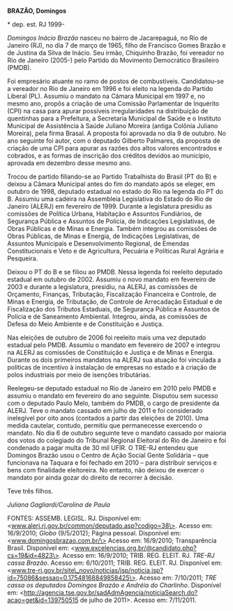 **BRAZÃO, Domingos**

\* dep. est. RJ 1999-

*Domingos Inácio Brazão* nasceu no bairro de Jacarepaguá, no Rio de
Janeiro (RJ), no dia 7 de março de 1965, filho de Francisco Gomes Brazão
e de Justina da Silva de Inácio. Seu irmão, Chiquinho Brazão, foi
vereador no Rio de Janeiro (2005-) pelo Partido do Movimento Democrático
Brasileiro (PMDB).

Foi empresário atuante no ramo de postos de combustíveis. Candidatou-se
a vereador no Rio de Janeiro em 1996 e foi eleito na legenda do Partido
Liberal (PL). Assumiu o mandato na Câmara Municipal em 1997 e, no mesmo
ano, propôs a criação de uma Comissão Parlamentar de Inquérito (CPI) na
casa para apurar possíveis irregularidades na distribuição de quentinhas
para a Prefeitura, a Secretaria Municipal de Saúde e o Instituto
Municipal de Assistência à Saúde Juliano Moreira (antiga Colônia Juliano
Moreira), pela firma Brasal. A proposta foi aprovada no dia 9 de
outubro. No ano seguinte foi autor, com o deputado Gilberto Palmares, da
proposta de criação de uma CPI para apurar as razões dos altos valores
encontrados e cobrados, e as formas de inscrição dos créditos devidos ao
município, aprovada em dezembro desse mesmo ano.

Trocou de partido filiando-se ao Partido Trabalhista do Brasil (PT do B)
e deixou a Câmara Municipal antes do fim do mandato após se eleger, em
outubro de 1998, deputado estadual no estado do Rio na legenda do PT do
B. Assumiu uma cadeira na Assembleia Legislativa do Estado do Rio de
Janeiro (ALERJ) em fevereiro de 1999. Durante a legislatura presidiu as
comissões de Política Urbana, Habitação e Assuntos Fundiários, de
Segurança Pública e Assuntos de Polícia, de Indicações Legislativas, de
Obras Públicas e de Minas e Energia. Também integrou as comissões de
Obras Públicas, de Minas e Energia, de Indicações Legislativas, de
Assuntos Municipais e Desenvolvimento Regional, de Emendas
Constitucionais e Veto e de Agricultura, Pecuária e Políticas Rural
Agrária e Pesqueira.

Deixou o PT do B e se filiou ao PMDB. Nessa legenda foi reeleito
deputado estadual em outubro de 2002. Assumiu o novo mandato em
fevereiro de 2003 e durante a legislatura, presidiu, na ALERJ, as
comissões de Orçamento, Finanças, Tributação, Fiscalização Financeira e
Controle, de Minas e Energia, de Tributação, de Controle de Arrecadação
Estadual e de Fiscalização dos Tributos Estaduais, de Segurança Pública
e Assuntos de Polícia e de Saneamento Ambiental. Integrou, ainda, as
comissões de Defesa do Meio Ambiente e de Constituição e Justiça.

Nas eleições de outubro de 2006 foi reeleito mais uma vez deputado
estadual pelo PMDB. Assumiu o mandato em fevereiro de 2007 e integrou na
ALERJ as comissões de Constituição e Justiça e de Minas e Energia.
Durante os dois primeiros mandatos na ALERJ sua atuação foi vinculada a
políticas de incentivo à instalação de empresas no estado e à criação de
polos industriais por meio de isenções tributárias.

Reelegeu-se deputado estadual no Rio de Janeiro em 2010 pelo PMDB e
assumiu o mandato em fevereiro do ano seguinte. Disputou sem sucesso com
o deputado Paulo Melo, também do PMDB, o cargo de presidente da ALERJ.
Teve o mandato cassado em julho de 2011 e foi considerado inelegível por
oito anos (contados a partir das eleições de 2010). Uma medida cautelar,
contudo, permitiu que permanecesse exercendo o mandato. No dia 6 de
outubro seguinte teve o mandato cassado por maioria dos votos do
colegiado do Tribunal Regional Eleitoral do Rio de Janeiro e foi
condenado a pagar multa de 30 mil UFIR. O TRE-RJ entendeu que Domingos
Brazão usou o Centro de Ação Social Gente Solidária – que funcionava na
Taquara e foi fechado em 2010 – para distribuir serviços e bens com
finalidade eleitoreira. No entanto, não deixou de exercer o mandato por
ainda gozar do direito de recorrer à decisão.

Teve três filhos.

*Juliana Gagliardi/Carolina de Paula*

FONTES: ASSEMB. LEGISL. RJ. Disponível em:
\<www.alerj.rj.gov.br/common/deputado.asp?codigo=38\>. Acesso em:
16/9/2010; *Globo* (9/5/2012); Página pessoal. Disponível em:
\<www.domingosbrazao.com.br/\> Acesso em: 16/9/2010; Transparência
Brasil. Disponível em:
\<www.excelencias.org.br/@candidato.php?cs=19&id=4823\>. Acesso em:
16/9/2010; TRIB. REG. ELEIT. RJ. *TRE-RJ cassa Brazão*. Acesso em:
6/10/2011; TRIB. REG. ELEIT. RJ. Disponível em:
\<www.tre-rj.gov.br/site\_novo/noticias/jsp/noticia.jsp?id=75086&sessao=0.17548168849858425\>.
Acesso em: 7/10/2011; *TRE cassa os deputados Domingos Brazão e Andréia
do Charlinho*. Disponível em:
\<http://agencia.tse.gov.br/sadAdmAgencia/noticiaSearch.do?acao=get&id=139750515
de julho de 2011\>. Acesso em: 7/11/2011.
